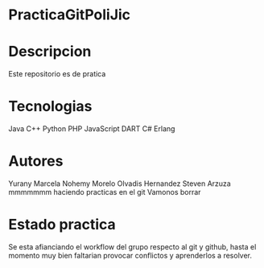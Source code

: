 # PracticaGitPoliJic

# Descripcion

Este repositorio es de pratica

# Tecnologias

Java
C++
Python
PHP
JavaScript
DART
C#
Erlang

# Autores

Yurany Marcela
Nohemy Morelo
Olvadis Hernandez
Steven Arzuza
mmmmmmm
haciendo practicas en el git
Vamonos
borrar

# Estado practica

Se esta afianciando el workflow del grupo respecto al git y github, hasta el momento muy bien faltarian provocar conflictos y aprenderlos a resolver.
